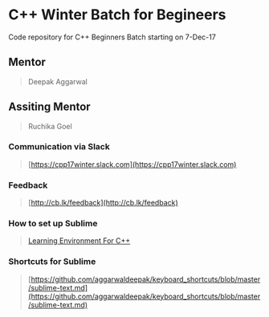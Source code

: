 # C++ Winter Batch for Begineers
Code repository for C++ Beginners Batch starting on 7-Dec-17

## Mentor
> Deepak Aggarwal

## Assiting Mentor 
> Ruchika Goel

### Communication via Slack
> [https://cpp17winter.slack.com](https://cpp17winter.slack.com)

### Feedback 
> [http://cb.lk/feedback](http://cb.lk/feedback)

### How to set up Sublime
> [Learning Environment For C++](https://medium.com/%40aggarwaldeepak/c-learning-environment-3df85a46784b)

### Shortcuts for Sublime
>[https://github.com/aggarwaldeepak/keyboard_shortcuts/blob/master/sublime-text.md](https://github.com/aggarwaldeepak/keyboard_shortcuts/blob/master/sublime-text.md)


